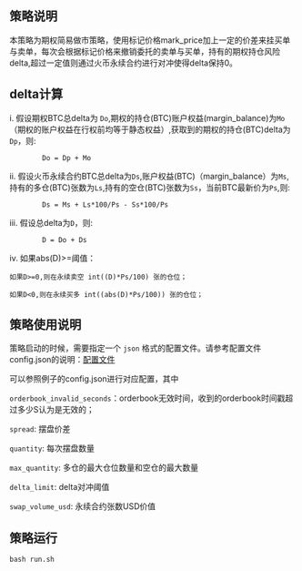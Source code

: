 ## 策略说明

本策略为期权简易做市策略，使用标记价格mark_price加上一定的价差来挂买单与卖单，每次会根据标记价格来撤销委托的卖单与买单，持有的期权持仓风险delta,超过一定值则通过火币永续合约进行对冲使得delta保持0。

## delta计算

i. 假设期权BTC总delta为 `Do`,期权的持仓(BTC)账户权益(margin_balance)为`Mo`（期权的账户权益在行权前均等于静态权益）,获取到的期权的持仓(BTC)delta为 `Dp`，则:

            Do = Dp + Mo

ii. 假设火币永续合约BTC总delta为`Ds`,账户权益(BTC)（margin_balance）为`Ms`,持有的多仓(BTC)张数为`Ls`,持有的空仓(BTC)张数为`Ss`，当前BTC最新价为`Ps`,则:

            Ds = Ms + Ls*100/Ps - Ss*100/Ps

iii. 假设总delta为`D`，则:

            D = Do + Ds

iv. 如果abs(D)>=阈值：

    如果D>=0,则在永续卖空 int((D)*Ps/100) 张的仓位；

    如果D<0,则在永续买多 int((abs(D)*Ps/100)) 张的仓位；


## 策略使用说明

策略启动的时候，需要指定一个 `json` 格式的配置文件。请参考配置文件config.json的说明：[配置文件](/docs/config/README.md)

可以参照例子的config.json进行对应配置，其中

`orderbook_invalid_seconds`：orderbook无效时间，收到的orderbook时间戳超过多少S认为是无效的；

`spread`: 摆盘价差

`quantity`: 每次摆盘数量

`max_quantity`: 多仓的最大仓位数量和空仓的最大数量

`delta_limit`: delta对冲阈值

`swap_volume_usd`: 永续合约张数USD价值

## 策略运行

```shell
bash run.sh
```
